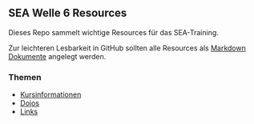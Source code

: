 ## SEA Welle 6 Resources

Dieses Repo sammelt wichtige Resources für das SEA-Training.

Zur leichteren Lesbarkeit in GitHub sollten alle Resources als [Markdown Dokumente](https://github.com/adam-p/markdown-here/wiki/Markdown-Cheatsheet) angelegt werden.

### Themen

* [Kursinformationen](kursinfos/KickOffSEAWelle6.pdf)
* [Dojos](dojos)
* [Links](links/links.md)

